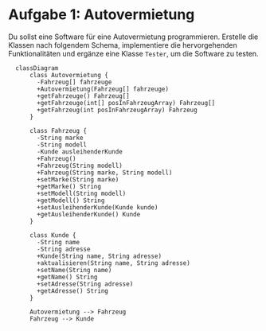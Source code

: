 # Aufgabe 1: Autovermietung

Du sollst eine Software für eine Autovermietung programmieren.
Erstelle die Klassen nach folgendem Schema,
implementiere die hervorgehenden Funktionalitäten
und ergänze eine Klasse `Tester`, um die Software zu testen.

```mermaid
  classDiagram
      class Autovermietung {
        -Fahrzeug[] fahrzeuge
        +Autovermietung(Fahrzeug[] fahrzeuge)
        +getFahrzeuge() Fahrzeug[]
        +getFahrzeuge(int[] posInFahrzeugArray) Fahrzeug[]
        +getFahrzeug(int posInFahrzeugArray) Fahrzeug
      }
      
      class Fahrzeug {
        -String marke
        -String modell
        -Kunde ausleihenderKunde
        +Fahrzeug()
        +Fahrzeug(String modell)
        +Fahrzeug(String marke, String modell)
        +setMarke(String marke)
        +getMarke() String
        +setModell(String modell)
        +getModell() String
        +setAusleihenderKunde(Kunde kunde)
        +getAusleihenderKunde() Kunde
      }
      
      class Kunde {
        -String name
        -String adresse
        +Kunde(String name, String adresse)
        +aktualisieren(String name, String adresse)
        +setName(String name)
        +getName() String
        +setAdresse(String adresse)
        +getAdresse() String
      }
      
      Autovermietung --> Fahrzeug
      Fahrzeug --> Kunde
```
